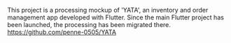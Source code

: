 This project is a processing mockup of 'YATA', an inventory and order management app developed with Flutter.
Since the main Flutter project has been launched, the processing has been migrated there.
https://github.com/penne-0505/YATA
